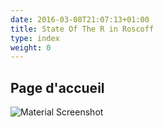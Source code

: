 ```yaml
---
date: 2016-03-08T21:07:13+01:00
title: State Of The R in Roscoff
type: index
weight: 0
---
```


## Page d'accueil


![Material Screenshot](/images/screen.png)

